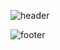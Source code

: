 ![header](https://capsule-render.vercel.app/api?type=soft&color=f9f871&height=120&section=footer&text=🤗%20짱유나's%20GitHub%20🤗&render&fontSize=70&&fontColor=ffff&animation=fadeIn)


![footer](https://capsule-render.vercel.app/api?type=soft&color=f9f871&height=70&section=footer&render&fontSize=90&&fontColor=ffff&animation=fadeIn)


